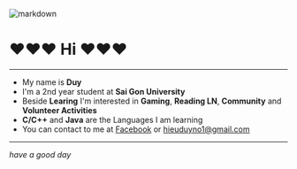 ![markdown](https://www.volunteeringoptions.org/wp-content/uploads/2018/03/Screen-Shot-2018-03-01-at-12.18.35.png)
# :heart::heart::heart: **Hi** :heart::heart::heart:
***
* My name is **Duy**
* I'm a 2nd year student at **Sai Gon University**
* Beside **Learing** I'm interested in **Gaming**, **Reading LN**, **Community** and **Volunteer Activities**
* **C/C++** and **Java** are the Languages I am learning
* You can contact to me at [Facebook](https://www.facebook.com/Duy.Accel.02/) or hieuduyno1@gmail.com

***
_have a good day_
<!---
DuyAccel/DuyAccel is a ✨ special ✨ repository because its `README.md` (this file) appears on your GitHub profile.
You can click the Preview link to take a look at your changes.
--->
